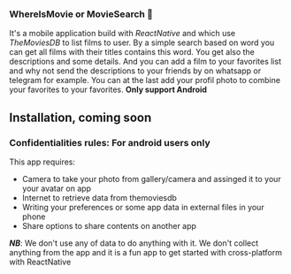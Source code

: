 ### WhereIsMovie or MovieSearch 🤣
It's a mobile application build with _ReactNative_ and which use _TheMoviesDB_ to list films to user. By a simple search based on word you can get all films with their titles contains this word. You get also the descriptions and some details. And you can add a film to your favorites list and why not send the descriptions to your friends by on whatsapp or telegram for example. You can at the last add your profil photo to combine your favorites to your favorites. **Only support Android**

## Installation, coming soon


### Confidentialities rules: For android users only

This app requires:
- Camera to take your photo from gallery/camera and assinged it to your your avatar on app
- Internet to retrieve data from themoviesdb
- Writing your preferences or some app data in external files in your phone
- Share options to share contents on another app

**_NB_**: We don't use any of data to do anything with it. We don't collect anything from the app and it is a fun app to get started with cross-platform with ReactNative
